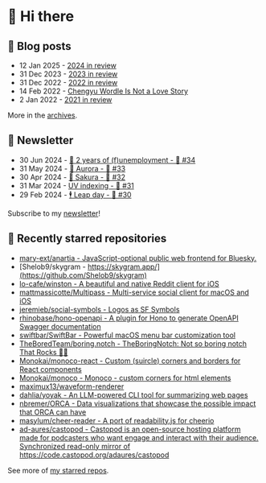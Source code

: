 # 👋 Hi there

## 📝 Blog posts

<!-- feed start -->
- 12 Jan 2025 - [2024 in review](https://cheeaun.com/blog/2025/01/2024-in-review/)
- 31 Dec 2023 - [2023 in review](https://cheeaun.com/blog/2023/12/2023-in-review/)
- 31 Dec 2022 - [2022 in review](https://cheeaun.com/blog/2022/12/2022-in-review/)
- 14 Feb 2022 - [Chengyu Wordle Is Not a Love Story](https://cheeaun.com/blog/2022/02/chengyu-wordle-is-not-a-love-story/)
- 2 Jan 2022 - [2021 in review](https://cheeaun.com/blog/2022/01/2021-in-review/)
<!-- feed end -->

More in the [archives](https://cheeaun.com/blog/archives/).

## 📰 Newsletter

<!-- newsletter start -->
- 30 Jun 2024 - [🎂 2 years of (f)unemployment - 🥫 #34](https://cheeaun.substack.com/p/2-years-of-funemployment-34)
- 31 May 2024 - [🌌 Aurora - 🥫 #33](https://cheeaun.substack.com/p/aurora-33)
- 30 Apr 2024 - [🌸 Sakura - 🥫 #32](https://cheeaun.substack.com/p/sakura-32)
- 31 Mar 2024 - [UV indexing - 🥫 #31](https://cheeaun.substack.com/p/uv-indexing-31)
- 29 Feb 2024 - [🕴️ Leap day - 🥫 #30](https://cheeaun.substack.com/p/leap-day-30)
<!-- newsletter end -->

Subscribe to my [newsletter](https://cheeaun.substack.com/)!

## 🌟 Recently starred repositories

<!-- starred repos start -->
- [mary-ext/anartia - JavaScript-optional public web frontend for Bluesky.](https://github.com/mary-ext/anartia)
- [Shelob9/skygram - https://skygram.app/](https://github.com/Shelob9/skygram)
- [lo-cafe/winston - A beautiful and native Reddit client for iOS](https://github.com/lo-cafe/winston)
- [mattmassicotte/Multipass - Multi-service social client for macOS and iOS](https://github.com/mattmassicotte/Multipass)
- [jeremieb/social-symbols - Logos as SF Symbols](https://github.com/jeremieb/social-symbols)
- [rhinobase/hono-openapi - A plugin for Hono to generate OpenAPI Swagger documentation](https://github.com/rhinobase/hono-openapi)
- [swiftbar/SwiftBar - Powerful macOS menu bar customization tool](https://github.com/swiftbar/SwiftBar)
- [TheBoredTeam/boring.notch - TheBoringNotch: Not so boring notch That Rocks 🎸🎶](https://github.com/TheBoredTeam/boring.notch)
- [Monokai/monoco-react - Custom (suircle) corners and borders for React components](https://github.com/Monokai/monoco-react)
- [Monokai/monoco - Monoco - custom corners for html elements](https://github.com/Monokai/monoco)
- [maximux13/waveform-renderer](https://github.com/maximux13/waveform-renderer)
- [dahlia/yoyak - An LLM-powered CLI tool for summarizing web pages](https://github.com/dahlia/yoyak)
- [nbremer/ORCA - Data visualizations that showcase the possible impact that ORCA can have](https://github.com/nbremer/ORCA)
- [masylum/cheer-reader - A port of readability.js for cheerio](https://github.com/masylum/cheer-reader)
- [ad-aures/castopod - Castopod is an open-source hosting platform made for podcasters who want engage and interact with their audience. Synchronized read-only mirror of https://code.castopod.org/adaures/castopod ](https://github.com/ad-aures/castopod)
<!-- starred repos end -->

See more of [my starred repos](https://github.com/stars/cheeaun/).
